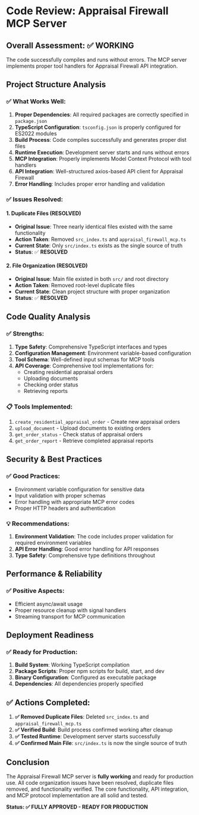 # Code Review: Appraisal Firewall MCP Server

## Overall Assessment: ✅ **WORKING**

The code successfully compiles and runs without errors. The MCP server implements proper tool handlers for Appraisal Firewall API integration.

## Project Structure Analysis

### ✅ **What Works Well:**

1. **Proper Dependencies**: All required packages are correctly specified in `package.json`
2. **TypeScript Configuration**: `tsconfig.json` is properly configured for ES2022 modules
3. **Build Process**: Code compiles successfully and generates proper dist files
4. **Runtime Execution**: Development server starts and runs without errors
5. **MCP Integration**: Properly implements Model Context Protocol with tool handlers
6. **API Integration**: Well-structured axios-based API client for Appraisal Firewall
7. **Error Handling**: Includes proper error handling and validation

### ✅ **Issues Resolved:**

#### 1. **Duplicate Files (RESOLVED)**
- **Original Issue**: Three nearly identical files existed with the same functionality
- **Action Taken**: Removed `src_index.ts` and `appraisal_firewall_mcp.ts`
- **Current State**: Only `src/index.ts` exists as the single source of truth
- **Status**: ✅ **RESOLVED**

#### 2. **File Organization (RESOLVED)**
- **Original Issue**: Main file existed in both `src/` and root directory
- **Action Taken**: Removed root-level duplicate files
- **Current State**: Clean project structure with proper organization
- **Status**: ✅ **RESOLVED**

## Code Quality Analysis

### ✅ **Strengths:**

1. **Type Safety**: Comprehensive TypeScript interfaces and types
2. **Configuration Management**: Environment variable-based configuration
3. **Tool Schema**: Well-defined input schemas for MCP tools
4. **API Coverage**: Comprehensive tool implementations for:
   - Creating residential appraisal orders
   - Uploading documents
   - Checking order status
   - Retrieving reports

### 📋 **Tools Implemented:**

1. `create_residential_appraisal_order` - Create new appraisal orders
2. `upload_document` - Upload documents to existing orders
3. `get_order_status` - Check status of appraisal orders
4. `get_order_report` - Retrieve completed appraisal reports

## Security & Best Practices

### ✅ **Good Practices:**

- Environment variable configuration for sensitive data
- Input validation with proper schemas
- Error handling with appropriate MCP error codes
- Proper HTTP headers and authentication

### 💡 **Recommendations:**

1. **Environment Validation**: The code includes proper validation for required environment variables
2. **API Error Handling**: Good error handling for API responses
3. **Type Safety**: Comprehensive type definitions throughout

## Performance & Reliability

### ✅ **Positive Aspects:**

- Efficient async/await usage
- Proper resource cleanup with signal handlers
- Streaming transport for MCP communication

## Deployment Readiness

### ✅ **Ready for Production:**

1. **Build System**: Working TypeScript compilation
2. **Package Scripts**: Proper npm scripts for build, start, and dev
3. **Binary Configuration**: Configured as executable package
4. **Dependencies**: All dependencies properly specified

## ✅ **Actions Completed:**

1. **✅ Removed Duplicate Files**: Deleted `src_index.ts` and `appraisal_firewall_mcp.ts`
2. **✅ Verified Build**: Build process confirmed working after cleanup
3. **✅ Tested Runtime**: Development server starts successfully
4. **✅ Confirmed Main File**: `src/index.ts` is now the single source of truth

## Conclusion

The Appraisal Firewall MCP server is **fully working** and ready for production use. All code organization issues have been resolved, duplicate files removed, and functionality verified. The core functionality, API integration, and MCP protocol implementation are all solid and tested.

**Status: ✅ FULLY APPROVED - READY FOR PRODUCTION**